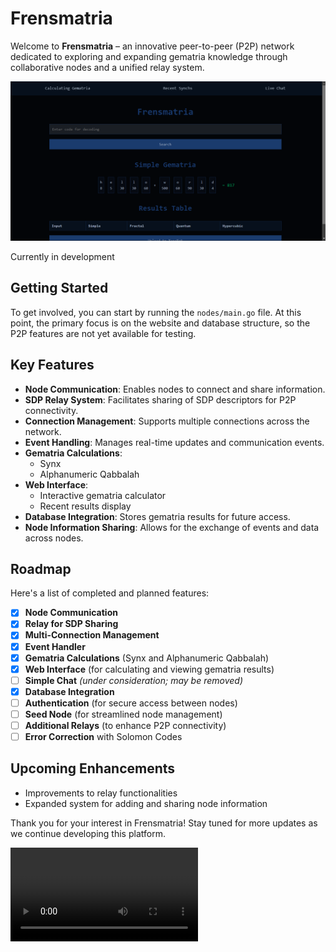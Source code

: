 # Frensmatria

Welcome to **Frensmatria** – an innovative peer-to-peer (P2P) network dedicated to exploring and expanding gematria knowledge through collaborative nodes and a unified relay system.

![Gematria Lookup](images/lookup.png)

Currently in development

## Getting Started

To get involved, you can start by running the `nodes/main.go` file. At this point, the primary focus is on the website and database structure, so the P2P features are not yet available for testing. 



## Key Features

- **Node Communication**: Enables nodes to connect and share information.
- **SDP Relay System**: Facilitates sharing of SDP descriptors for P2P connectivity.
- **Connection Management**: Supports multiple connections across the network.
- **Event Handling**: Manages real-time updates and communication events.
- **Gematria Calculations**:
  - Synx
  - Alphanumeric Qabbalah
- **Web Interface**:
  - Interactive gematria calculator
  - Recent results display
- **Database Integration**: Stores gematria results for future access.
- **Node Information Sharing**: Allows for the exchange of events and data across nodes.

## Roadmap

Here's a list of completed and planned features:

- [x] **Node Communication**
- [x] **Relay for SDP Sharing**
- [x] **Multi-Connection Management**
- [x] **Event Handler**
- [x] **Gematria Calculations** (Synx and Alphanumeric Qabbalah)
- [x] **Web Interface** (for calculating and viewing gematria results)
- [ ] **Simple Chat** *(under consideration; may be removed)*
- [x] **Database Integration**
- [ ] **Authentication** (for secure access between nodes)
- [ ] **Seed Node** (for streamlined node management)
- [ ] **Additional Relays** (to enhance P2P connectivity)
- [ ] **Error Correction** with Solomon Codes

## Upcoming Enhancements

- Improvements to relay functionalities
- Expanded system for adding and sharing node information

Thank you for your interest in Frensmatria! Stay tuned for more updates as we continue developing this platform.

![n](images/normie.webm)